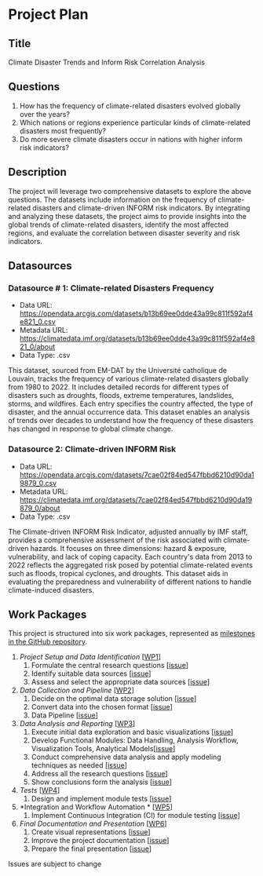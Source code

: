 # Project Plan

## Title
<!-- Give your project a short title. -->
Climate Disaster Trends and Inform Risk Correlation Analysis

## Questions

<!-- Think about one main question you want to answer based on the data. -->
1. How has the frequency of climate-related disasters evolved globally over the years?
2. Which nations or regions experience particular kinds of climate-related disasters most frequently?
3. Do more severe climate disasters occur in nations with higher inform risk indicators?

## Description

<!-- Describe your  project in max. 200 words. Consider writing about why and how you attempt it. -->
The project will leverage two comprehensive datasets to explore the above questions. The datasets include information on the frequency of climate-related disasters and climate-driven INFORM risk indicators. By integrating and analyzing these datasets, the project aims to provide insights into the global trends of climate-related disasters, identify the most affected regions, and evaluate the correlation between disaster severity and risk indicators.

## Datasources

<!-- Describe each datasources you plan to use in a section. Use the prefic "DatasourceX" where X is the id of the datasource. -->

### Datasource # 1: Climate-related Disasters Frequency
* Data URL: https://opendata.arcgis.com/datasets/b13b69ee0dde43a99c811f592af4e821_0.csv
* Metadata URL: https://climatedata.imf.org/datasets/b13b69ee0dde43a99c811f592af4e821_0/about
* Data Type: .csv

This dataset, sourced from EM-DAT by the Université catholique de Louvain, tracks the frequency of various climate-related disasters globally from 1980 to 2022. It includes detailed records for different types of disasters such as droughts, floods, extreme temperatures, landslides, storms, and wildfires. Each entry specifies the country affected, the type of disaster, and the annual occurrence data. This dataset enables an analysis of trends over decades to understand how the frequency of these disasters has changed in response to global climate change.

### Datasource 2: Climate-driven INFORM Risk
* Data URL: https://opendata.arcgis.com/datasets/7cae02f84ed547fbbd6210d90da19879_0.csv
* Metadata URL: https://climatedata.imf.org/datasets/7cae02f84ed547fbbd6210d90da19879_0/about
* Data Type: .csv

The Climate-driven INFORM Risk Indicator, adjusted annually by IMF staff, provides a comprehensive assessment of the risk associated with climate-driven hazards. It focuses on three dimensions: hazard & exposure, vulnerability, and lack of coping capacity. Each country's data from 2013 to 2022 reflects the aggregated risk posed by potential climate-related events such as floods, tropical cyclones, and droughts. This dataset aids in evaluating the preparedness and vulnerability of different nations to handle climate-induced disasters.

## Work Packages

<!-- List of work packages ordered sequentially, each pointing to an issue with more details. -->

This project is structured into six work packages, represented as [milestones in the GitHub repository](https://github.com/muhammadalyy14/FAU-Data-Engineering-Project/milestones).


1. *Project Setup and Data Identification* [[WP1](https://github.com/muhammadalyy14/FAU-Data-Engineering-Project/milestone/1)]
    1. Formulate the central research questions [[issue](https://github.com/muhammadalyy14/FAU-Data-Engineering-Project/issues/6)]
    2. Identify suitable data sources [[issue](https://github.com/muhammadalyy14/FAU-Data-Engineering-Project/issues/7)]
    3. Assess and select the appropriate data sources [[issue](https://github.com/muhammadalyy14/FAU-Data-Engineering-Project/issues/8)]
2. *Data Collection and Pipeline* [[WP2](https://github.com/muhammadalyy14/FAU-Data-Engineering-Project/milestone/2)]
    1. Decide on the optimal data storage solution [[issue](https://github.com/muhammadalyy14/FAU-Data-Engineering-Project/issues/9)]
    2. Convert data into the chosen format [[issue](https://github.com/muhammadalyy14/FAU-Data-Engineering-Project/issues/10)]
    3. Data Pipeline [[issue](https://github.com/muhammadalyy14/FAU-Data-Engineering-Project/issues/11)]
3. *Data Analysis and Reporting* [[WP3](https://github.com/muhammadalyy14/FAU-Data-Engineering-Project/milestone/3)]
    1. Execute initial data exploration and basic visualizations [[issue](https://github.com/muhammadalyy14/FAU-Data-Engineering-Project/issues/12)]
    2. Develop Functional Modules: Data Handling, Analysis Workflow, Visualization Tools, Analytical Models[[issue](https://github.com/muhammadalyy14/FAU-Data-Engineering-Project/issues/13)]
    3. Conduct comprehensive data analysis and apply modeling techniques as needed  [[issue](https://github.com/muhammadalyy14/FAU-Data-Engineering-Project/issues/14)]
    4. Address all the research questions [[issue](https://github.com/muhammadalyy14/FAU-Data-Engineering-Project/issues/15)]
    5. Show conclusions form the analysis [[issue](https://github.com/muhammadalyy14/FAU-Data-Engineering-Project/issues/16)]
4. *Tests* [[WP4](https://github.com/muhammadalyy14/FAU-Data-Engineering-Project/milestone/4)]
    1. Design and implement module tests [[issue](https://github.com/muhammadalyy14/FAU-Data-Engineering-Project/issues/17)]
5. *Integration and Workflow Automation * [[WP5](https://github.com/muhammadalyy14/FAU-Data-Engineering-Project/milestone/5)]
    1. Implement Continuous Integration (CI) for module testing [[issue](https://github.com/muhammadalyy14/FAU-Data-Engineering-Project/issues/18)]
6. *Final Documentation and Presentation* [[WP6](https://github.com/muhammadalyy14/FAU-Data-Engineering-Project/milestone/6)]
    1. Create visual representations [[issue](https://github.com/muhammadalyy14/FAU-Data-Engineering-Project/issues/19)]
    2. Improve the project documentation [[issue](https://github.com/muhammadalyy14/FAU-Data-Engineering-Project/issues/20)]
    3. Prepare the final presentation [[issue](https://github.com/muhammadalyy14/FAU-Data-Engineering-Project/issues/21)]


Issues are subject to change
